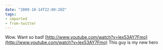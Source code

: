 ```yaml
---
date: "2009-10-14T22:00:20Z"
tags:
- imported
- from-twitter
---
```

Wow. Want so bad! [http://www.youtube.com/watch?v=lex53AY7Fmo](http://www.youtube.com/watch?v=lex53AY7Fmo) This guy is my new hero
